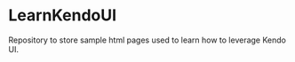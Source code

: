 LearnKendoUI
============

Repository to store sample html pages used to learn how to leverage Kendo UI.
